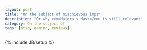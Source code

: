 ```yaml
---
layout: post
title: "On the subject of mischievous imps"
description: "Or why <em>Majora's Mask</em> is still relevant"
category: On the subject of
tags: [otso, gaming, reviews]
---
```

{% include JB/setup %}

